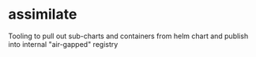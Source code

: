 # assimilate
Tooling to pull out sub-charts and containers from helm chart and publish into internal "air-gapped" registry
